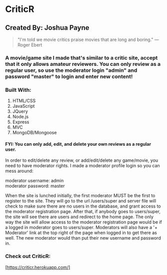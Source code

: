 # CriticR

## Created By: Joshua Payne

> "I'm told we movie critics praise movies that are long and boring." ― Roger Ebert


### A movie/game site I made that's similar to a critic site, accept that it only allows amateur reviewers. You can only review as a regular user, so use the moderator login "admin" and password "master" to login and enter new content!

### Built With:

1. HTML/CSS
2. JavaScript
3. JQuery
4. Node.js
5. Express
6. MVC
7. MongoDB/Mongoose

#### FYI: You can only add, edit, and delete your own reviews as a regular user.

 In order to edit/delete any review, or add/edit/delete any game/movie, you need to have moderator rights. I made a moderator profile login so you can mess around:

 moderator username: admin  
 moderator password: master

 When the site is lunched initially, the first moderator MUST be the first to register to the site. They will go to the url /users/super and server file will check to make sure there are no users in the database, and grant access to the moderator registration page. After that, if anybody goes to users/super, the site will see there are users and redirect to the home page. The only way the site will allow access to the moderator registration page would be if a logged in moderator goes to users/super. Moderators will also have a '+ Moderator' link at the top right of the page when logged in to get there as well. The new moderator would than put their new username and password in.

### Check out CriticR:
[https://criticr.herokuapp.com/]
